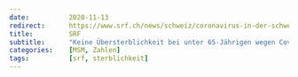 ```yaml
---
date:          2020-11-13
redirect:      https://www.srf.ch/news/schweiz/coronavirus-in-der-schweiz-keine-uebersterblichkeit-bei-unter-65-jaehrigen-wegen-covid-19
title:         SRF
subtitle:      "Keine Übersterblichkeit bei unter 65-Jährigen wegen Covid-19"
categories:    [MSM, Zahlen]
tags:          [srf, sterblichkeit]
---
```

